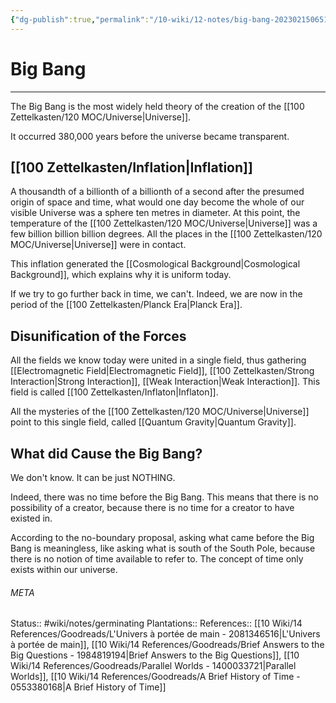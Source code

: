 ```yaml
---
{"dg-publish":true,"permalink":"/10-wiki/12-notes/big-bang-20230215065119/"}
---
```


# Big Bang
---
The Big Bang is the most widely held theory of the creation of the [[100 Zettelkasten/120 MOC/Universe\|Universe]].

It occurred 380,000 years before the universe became transparent.

## [[100 Zettelkasten/Inflation\|Inflation]]
A thousandth of a billionth of a billionth of a second after the presumed origin of space and time, what would one day become the whole of our visible Universe was a sphere ten metres in diameter. At this point, the temperature of the [[100 Zettelkasten/120 MOC/Universe\|Universe]] was a few billion billion billion degrees. All the places in the [[100 Zettelkasten/120 MOC/Universe\|Universe]] were in contact.

This inflation generated the [[Cosmological Background\|Cosmological Background]], which explains why it is uniform today.

If we try to go further back in time, we can't. Indeed, we are now in the period of the [[100 Zettelkasten/Planck Era\|Planck Era]].

## Disunification of the Forces
All the fields we know today were united in a single field, thus gathering [[Electromagnetic Field\|Electromagnetic Field]], [[100 Zettelkasten/Strong Interaction\|Strong Interaction]], [[Weak Interaction\|Weak Interaction]]. This field is called [[100 Zettelkasten/Inflaton\|Inflaton]].

All the mysteries of the [[100 Zettelkasten/120 MOC/Universe\|Universe]] point to this single field, called [[Quantum Gravity\|Quantum Gravity]].

## What did Cause the Big Bang?
We don't know. It can be just NOTHING.

Indeed, there was no time before the Big Bang. This means that there is no possibility of a creator, because there is no time for a creator to have existed in.

According to the no-boundary proposal, asking what came before the Big Bang is meaningless, like asking what is south of the South Pole, because there is no notion of time available to refer to. The concept of time only exists within our universe.



###### META
Status:: #wiki/notes/germinating 
Plantations:: 
References:: [[10 Wiki/14 References/Goodreads/L'Univers à portée de main - 2081346516\|L'Univers à portée de main]], [[10 Wiki/14 References/Goodreads/Brief Answers to the Big Questions - 1984819194\|Brief Answers to the Big Questions]], [[10 Wiki/14 References/Goodreads/Parallel Worlds - 1400033721\|Parallel Worlds]], [[10 Wiki/14 References/Goodreads/A Brief History of Time - 0553380168\|A Brief History of Time]]
